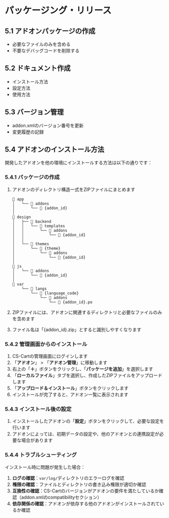 # パッケージング・リリース

## 5.1 アドオンパッケージの作成
- 必要なファイルのみを含める
- 不要なデバッグコードを削除する

## 5.2 ドキュメント作成
- インストール方法
- 設定方法
- 使用方法

## 5.3 バージョン管理
- addon.xmlのバージョン番号を更新
- 変更履歴の記録

## 5.4 アドオンのインストール方法

開発したアドオンを他の環境にインストールする方法は以下の通りです：

### 5.4.1 パッケージの作成

1. アドオンのディレクトリ構造一式をZIPファイルにまとめます
   ```
   📁 app
   │   └── 📁 addons
   │       └── 📁 {addon_id}
   │
   📁 design
   │   ├── 📁 backend
   │   │   └── 📁 templates
   │   │       └── 📁 addons
   │   │           └── 📁 {addon_id}
   │   │
   │   └── 📁 themes
   │       └── 📁 {theme}
   │           └── 📁 addons
   │               └── 📁 {addon_id}
   │
   📁 js
   │   └── 📁 addons
   │       └── 📁 {addon_id}
   │
   📁 var
       └── 📁 langs
           └── 📁 {language_code}
               └── 📁 addons
                   └── 📄 {addon_id}.po
   ```

2. ZIPファイルには、アドオンに関連するディレクトリと必要なファイルのみを含めます
3. ファイル名は「{addon_id}.zip」とすると識別しやすくなります

### 5.4.2 管理画面からのインストール

1. CS-Cartの管理画面にログインします
2. 「**アドオン**」 > 「**アドオン管理**」に移動します
3. 右上の「**＋**」ボタンをクリックし、「**パッケージを追加**」を選択します
4. 「**ローカルファイル**」タブを選択し、作成したZIPファイルをアップロードします
5. 「**アップロード＆インストール**」ボタンをクリックします
6. インストールが完了すると、アドオン一覧に表示されます

### 5.4.3 インストール後の設定

1. インストールしたアドオンの「**設定**」ボタンをクリックして、必要な設定を行います
2. アドオンによっては、初期データの設定や、他のアドオンとの連携設定が必要な場合があります

### 5.4.4 トラブルシューティング

インストール時に問題が発生した場合：

1. **ログの確認**：`var/log/`ディレクトリのエラーログを確認
2. **権限の確認**：ファイルとディレクトリの書き込み権限が適切か確認
3. **互換性の確認**：CS-Cartのバージョンがアドオンの要件を満たしているか確認（addon.xmlのcompatibilityセクション）
4. **依存関係の確認**：アドオンが依存する他のアドオンがインストールされているか確認